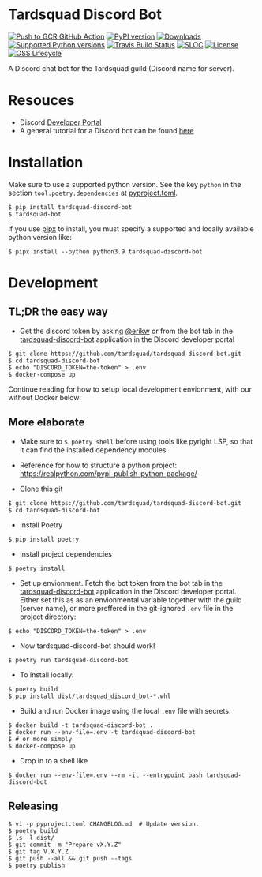 # Tardsquad Discord Bot
[![Push to GCR GitHub Action](https://github.com/Tardsquad/tardsquad-discord-bot/actions/workflows/push_to_gcr.yml/badge.svg)](https://github.com/Tardsquad/tardsquad-discord-bot/actions/workflows/push_to_gcr.yml)
[![PyPI version](https://badge.fury.io/py/tardsquad-discord-bot.svg)](https://badge.fury.io/py/tardsquad-discord-bot)
[![Downloads](https://pepy.tech/badge/tardsquad-discord-bot)](https://pepy.tech/project/tardsquad-discord-bot)
[![Supported Python versions](https://img.shields.io/pypi/pyversions/tardsquad-discord-bot)](#)
[![Travis Build Status](https://img.shields.io/travis/com/tardsquad/tardsquad-discord-bot/master?logo=travis)](https://app.travis-ci.com/github/tardsquad/tardsquad-discord-bot)
[![SLOC](https://img.shields.io/tokei/lines/github/tardsquad/tardsquad-discord-bot)](#)
[![License](https://img.shields.io/pypi/l/tardsquad-discord-bot)](https://github.com/tardsquad/tardsquad-discord-bot/blob/master/LICENSE)
[![OSS Lifecycle](https://img.shields.io/osslifecycle/tardsquad/tardsquad-discord-bot)](https://github.com/Netflix/osstracker)

A Discord chat bot for the Tardsquad guild (Discord name for server).

# Resouces
* Discord [Developer Portal](https://discordapp.com/developers/applications)
* A general tutorial for a Discord bot can be found [here](https://realpython.com/how-to-make-a-discord-bot-python/)

# Installation
Make sure to use a supported python version. See the key `python` in the section `tool.poetry.dependencies` at [pyproject.toml](https://github.com/tardsquad/tardsquad-discord-bot/blob/master/pyproject.toml).

```console
$ pip install tardsquad-discord-bot
$ tardsquad-bot
```

If you use [pipx](https://pypi.org/project/pipx/) to install, you must specify a supported and locally available python version like:

```console
$ pipx install --python python3.9 tardsquad-discord-bot
```

# Development

## TL;DR the easy way
* Get the discord token by asking [@erikw](https://github.com/erikw) or from the bot tab in the [tardsquad-discord-bot](https://discord.com/developers/applications/921085762190057532/bot) application in the Discord developer portal
```console
$ git clone https://github.com/tardsquad/tardsquad-discord-bot.git
$ cd tardsquad-discord-bot
$ echo "DISCORD_TOKEN=the-token" > .env
$ docker-compose up
```

Continue reading for how to setup local development envionment, with our without Docker below:

## More elaborate
* Make sure to `$ poetry shell` before using tools like pyright LSP, so that it can find the installed dependency modules
* Reference for how to structure a python project: https://realpython.com/pypi-publish-python-package/

* Clone this git
```console
$ git clone https://github.com/tardsquad/tardsquad-discord-bot.git
$ cd tardsquad-discord-bot
```
* Install Poetry
```console
$ pip install poetry
```
* Install project dependencies
```console
$ poetry install
```

* Set up envionment. Fetch the bot token from the bot tab in the [tardsquad-discord-bot](https://discord.com/developers/applications/921085762190057532/bot) application in the Discord developer portal. Either set this as as an envionmental variable together with the guild (server name), or more preffered in the git-ignored `.env` file in the project directory:
```console
$ echo "DISCORD_TOKEN=the-token" > .env
```

* Now tardsquad-discord-bot should work!
```console
$ poetry run tardsquad-discord-bot
```

* To install locally:
```console
$ poetry build
$ pip install dist/tardsquad_discord_bot-*.whl
```

* Build and run Docker image using the local `.env` file with secrets:
```console
$ docker build -t tardsquad-discord-bot .
$ docker run --env-file=.env -t tardsquad-discord-bot
$ # or more simply
$ docker-compose up
```

* Drop in to a shell like
```console
$ docker run --env-file=.env --rm -it --entrypoint bash tardsquad-discord-bot
```


## Releasing
```console
$ vi -p pyproject.toml CHANGELOG.md  # Update version.
$ poetry build
$ ls -l dist/
$ git commit -m "Prepare vX.Y.Z"
$ git tag V.X.Y.Z
$ git push --all && git push --tags
$ poetry publish
```
